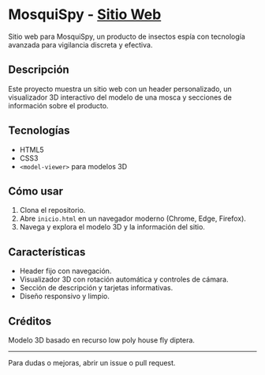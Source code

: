# MosquiSpy - [Sitio Web](mosquispy.netlify.app)

Sitio web para MosquiSpy, un producto de insectos espía con tecnología avanzada para vigilancia discreta y efectiva.

## Descripción

Este proyecto muestra un sitio web con un header personalizado, un visualizador 3D interactivo del modelo de una mosca y secciones de información sobre el producto.

## Tecnologías

- HTML5
- CSS3
- `<model-viewer>` para modelos 3D

## Cómo usar

1. Clona el repositorio.
2. Abre `inicio.html` en un navegador moderno (Chrome, Edge, Firefox).
3. Navega y explora el modelo 3D y la información del sitio.

## Características

- Header fijo con navegación.
- Visualizador 3D con rotación automática y controles de cámara.
- Sección de descripción y tarjetas informativas.
- Diseño responsivo y limpio.

## Créditos

Modelo 3D basado en recurso low poly house fly diptera.

---

Para dudas o mejoras, abrir un issue o pull request.
